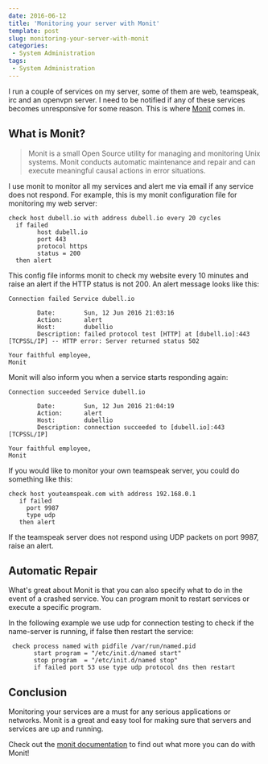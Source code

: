 ```yaml
---
date: 2016-06-12
title: 'Monitoring your server with Monit'
template: post
slug: monitoring-your-server-with-monit
categories:
 - System Administration
tags:
 - System Administration
---
```


I run a couple of services on my server, some of them are web, teamspeak, irc and an openvpn server. I need to be notified if any of these services becomes unresponsive for some reason. This is where [Monit](https://mmonit.com/monit/) comes in.

## What is Monit?

> Monit is a small Open Source utility for managing and monitoring Unix systems. Monit conducts automatic maintenance and repair and can execute meaningful causal actions in error situations.

I use monit to monitor all my services and alert me via email if any service does not respond. For example, this is my monit configuration file for monitoring my web server:
```
check host dubell.io with address dubell.io every 20 cycles 
  if failed
        host dubell.io
        port 443
        protocol https
        status = 200
  then alert
```

This config file informs monit to check my website every 10 minutes and raise an alert if the HTTP status is not 200. An alert message looks like this:
```
Connection failed Service dubell.io

        Date:        Sun, 12 Jun 2016 21:03:16
        Action:      alert
        Host:        dubellio
        Description: failed protocol test [HTTP] at [dubell.io]:443 [TCPSSL/IP] -- HTTP error: Server returned status 502

Your faithful employee,
Monit
```

Monit will also inform you when a service starts responding again:

```
Connection succeeded Service dubell.io

        Date:        Sun, 12 Jun 2016 21:04:19
        Action:      alert
        Host:        dubellio
        Description: connection succeeded to [dubell.io]:443 [TCPSSL/IP]

Your faithful employee,
Monit
```

If you would like to monitor your own teamspeak server, you could do something like this:

```
check host youteamspeak.com with address 192.168.0.1
   if failed
     port 9987
     type udp
   then alert
```

If the teamspeak server does not respond using UDP packets on port 9987, raise an alert.

## Automatic Repair
What's great about Monit is that you can also specify what to do in the event of a crashed service. You can program monit to restart services or execute a specific program.

In the following example we use udp for connection testing to check if the name-server is running, if false then restart the service:

```
 check process named with pidfile /var/run/named.pid
       start program = "/etc/init.d/named start"
       stop program  = "/etc/init.d/named stop"
       if failed port 53 use type udp protocol dns then restart
```

## Conclusion
Monitoring your services are a must for any serious applications or networks. Monit is a great and easy tool for making sure that servers and services are up and running.

Check out the [monit documentation](https://mmonit.com/monit/documentation/monit.html) to find out what more you can do with Monit! 

